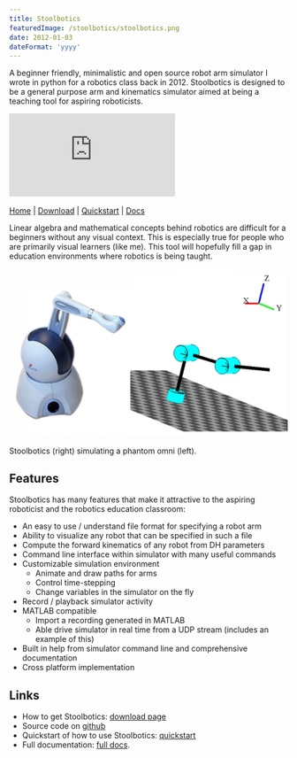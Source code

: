 ```yaml
---
title: Stoolbotics
featuredImage: /stoolbotics/stoolbotics.png
date: 2012-01-03
dateFormat: 'yyyy'
---
```


<!-- ![](/stoolbotics/stoolbotics.png) -->

A beginner friendly, minimalistic and open source robot arm simulator I wrote in python for a robotics class back in 2012. Stoolbotics is designed to be a general purpose arm and kinematics simulator aimed at being a teaching tool for aspiring roboticists.

<iframe src="http://www.youtube.com/embed/h3Rus5mUkzY" frameborder="0" allowfullscreen></iframe>

[Home](/projects/stoolbotics/)
|
[Download](/projects/stoolbotics/download/)
|
[Quickstart](/projects/stoolbotics/quickstart/)
|
[Docs](/projects/stoolbotics/docs/)

Linear algebra and mathematical concepts behind robotics are difficult for a beginners without any visual context. This is especially true for people who are primarily visual learners (like me). This tool will hopefully fill a gap in education environments where robotics is being taught.

![Omni](/stoolbotics/omni.jpg)

Stoolbotics (right) simulating a phantom omni (left).

## Features

Stoolbotics has many features that make it attractive to the aspiring roboticist and the robotics education classroom:

- An easy to use / understand file format for specifying a robot arm
- Ability to visualize any robot that can be specified in such a file
- Compute the forward kinematics of any robot from DH parameters
- Command line interface within simulator with many useful commands
- Customizable simulation environment
  - Animate and draw paths for arms
  - Control time-stepping
  - Change variables in the simulator on the fly
- Record / playback simulator activity
- MATLAB compatible
  - Import a recording generated in MATLAB
  - Able drive simulator in real time from a UDP stream (includes an example of this)
- Built in help from simulator command line and comprehensive documentation
- Cross platform implementation

## Links

- How to get Stoolbotics: [download page](/projects/stoolbotics/download/)
- Source code on [github](https://github.com/Stonelinks/Stoolbotics)
- Quickstart of how to use Stoolbotics: [quickstart](/projects/stoolbotics/quickstart/)
- Full documentation: [full docs](/projects/stoolbotics/docs/).
